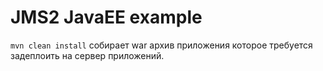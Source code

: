 # JMS2 JavaEE example

`mvn clean install` собирает war архив приложения которое требуется задеплоить на сервер приложений.